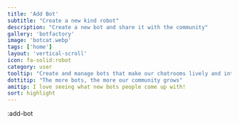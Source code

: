```yaml
---
title: 'Add Bot'
subtitle: "Create a new kind robot"
description: "Create a new bot and share it with the community"
gallery: 'botfactory'
image: 'botcat.webp'
tags: ['home']
layout: 'vertical-scroll'
icon: fa-solid:robot
category: user
tooltip: "Create and manage bots that make our chatrooms lively and interactive."
dottitip: "The more bots, the more our community grows"
amitip: I love seeing what new bots people come up with!
sort: highlight
---
```


:add-bot
